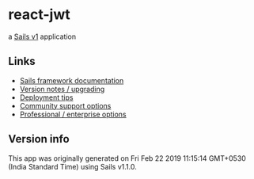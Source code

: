 # react-jwt

a [Sails v1](https://sailsjs.com) application

## Links

-   [Sails framework documentation](https://sailsjs.com/get-started)
-   [Version notes / upgrading](https://sailsjs.com/documentation/upgrading)
-   [Deployment tips](https://sailsjs.com/documentation/concepts/deployment)
-   [Community support options](https://sailsjs.com/support)
-   [Professional / enterprise options](https://sailsjs.com/enterprise)

## Version info

This app was originally generated on Fri Feb 22 2019 11:15:14 GMT+0530 (India Standard Time) using Sails v1.1.0.

<!-- Internally, Sails used [`sails-generate@1.16.4`](https://github.com/balderdashy/sails-generate/tree/v1.16.4/lib/core-generators/new). -->

<!--
Note:  Generators are usually run using the globally-installed `sails` CLI (command-line interface).  This CLI version is _environment-specific_ rather than app-specific, thus over time, as a project's dependencies are upgraded or the project is worked on by different developers on different computers using different versions of Node.js, the Sails dependency in its package.json file may differ from the globally-installed Sails CLI release it was originally generated with.  (Be sure to always check out the relevant [upgrading guides](https://sailsjs.com/upgrading) before upgrading the version of Sails used by your app.  If you're stuck, [get help here](https://sailsjs.com/support).)
-->
